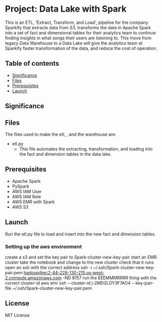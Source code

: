# Project: Data Lake with Spark
This is an ETL, 'Extract, Transform, and Load', pipeline for the company Sparkify that extracts data from S3, transforms the data in Apache Spark into a set of fact and dimensional tables for their analytics team to continue finding insights in what songs their users are listening to. This move from legacy Data Warehouse to a Data Lake will give the analytics team at Sparkify faster transformation of the data, and reduce the cost of operation.



## Table of contents
* [Significance](#Significance)
* [Files](#files)
* [Prerequisites](#prerequisites)
* [Launch](#launch)

## Significance



## Files
The files used to make the etl, , and the warehouse are:
* etl.py
	* This file automates the extracting, transformation, and loading into the fact and dimension tables in the data lake.


## Prerequisites
* Apache Spark
* PySpark
* AWS IAM User
* AWS IAM Role
* AWS EMR with Spark
* AWS S3


## Launch
Run the etl.py file to load and insert into the new fact and dimension tables.

### Setting up the aws environment
create a s3 and set the key pair to
Spark-cluster-new-key-pair
start an EMR cluster
take the notebook and change to the new cluster
check that it runs
open an ssh with the correct address
ssh -i ~/.ssh/Spark-cluster-new-key-pair.pem hadoop@ec2-44-228-130-215.us-west-2.compute.amazonaws.com -ND 8157
run the EEEMMMRRRR thing with the correct cluster-id
aws emr ssh --cluster-id j-2MD2LOY3F7AO4 --key-pair-file ~/.ssh/Spark-cluster-new-key-pair.pem


## License

MIT License
